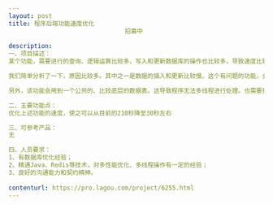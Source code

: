 ```yaml
---                
layout: post       
title: 程序后端功能速度优化
                                招募中
           
description: 
一、项目描述：
某个功能，需要进行的查询、逻辑运算比较多，写入和更新数据库的操作也比较多，导致速度比较慢。我司技术人员尝试做了一些优化，但目前的速度还是比我们预期的要慢很多。现在不清楚是否还有其它导致慢的原因，是我们没有想到的。或是我们自己的优化方法，还是没有到位。

我们简单分析了一下，原因比较多。其中之一是数据的插入和更新比较慢。这个有问题的功能，会先生成两万条不到的数据，然后存入数据库（目的是为了得到数据库中为这些数据所分配的ID）。之后，再经历一些业务逻辑，去修改这些数据的某些字段，最后再更新。这个过程，大概用了40秒左右。我们已经尝试采用了批量插入和更新，也调整了JAVA中关于数据库读写的设置，按理说最多几秒就操作完了。不知道是不是批量操作做的不对。另外不知道是否还有其它的优化思路？

另外，该功能会用到一个公共的、比较底层的数据表。这导致程序无法多线程进行处理。也需要指导一下，看一下如何分表或是在技术处处理，可能实现多线程处理

二、主要功能点：
优化上述功能的速度，使之可以从目前的210秒降至30秒左右

三、可参考产品：
无

四、人员要求：
1、有数据库优化经验；
2、精通Java、Redis等技术，对多性能优化、多线程操作有一定的经验；
3、良好的沟通能力和契约精神。
     
contenturl: https://pro.lagou.com/project/6255.html      
---                 
```

